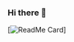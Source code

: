 ### Hi there 👋

[![ReadMe Card](https://github-readme-stats.vercel.app/api/pin/?username=ruby109&show_icons=true)]


